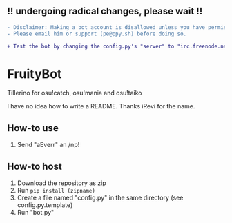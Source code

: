## !! undergoing radical changes, please wait !!

```diff
- Disclaimer: Making a bot account is disallowed unless you have permission from peppy. 
- Please email him or support (pe@ppy.sh) before doing so.

+ Test the bot by changing the config.py's "server" to "irc.freenode.net" and using a random name in "botnick"
```


# FruityBot
Tillerino for osu!catch, osu!mania and osu!taiko

I have no idea how to write a README.
Thanks iRevi for the name.

## How-to use
1. Send "aEverr" an /np!

## How-to host
1. Download the repository as zip
2. Run `pip install (zipname)`
3. Create a file named "config.py" in the same directory (see config.py.template)
4. Run "bot.py"
